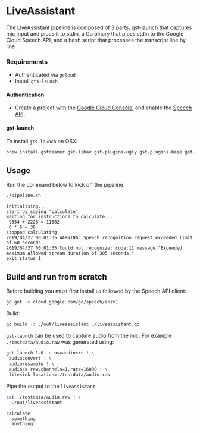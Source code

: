 # LiveAssistant

The LiveAssistant pipeline is composed of 3 parts, gst-launch that captures mic input and pipes it to stdin, a Go binary that pipes stdin to the Google Cloud Speech API, and a bash script that processes the transcript line by line .

### Requirements

+ Authenticated via `gcloud`
+ Install `gts-launch`

#### Authentication

* Create a project with the [Google Cloud Console][cloud-console], and enable
  the [Speech API][speech-api].

#### gst-launch

To install `gts-launch` on OSX:
```bash
brew install gstreamer gst-libav gst-plugins-ugly gst-plugins-base gst-plugins-bad gst-plugins-good
```

[cloud-console]: https://console.cloud.google.com
[speech-api]: https://console.cloud.google.com/apis/api/speech.googleapis.com/overview?project=_

## Usage

Run the command below to kick off the pipeline:
```bash
./pipeline.sh
```

```
initialising...
start by saying 'calculate'
waiting for instructions to calculate...
 9354 + 2228 = 11582
 6 * 6 = 36
stopped calculating
2019/04/27 00:01:35 WARNING: Speech recognition request exceeded limit of 60 seconds.
2019/04/27 00:01:35 Could not recognize: code:11 message:"Exceeded maximum allowed stream duration of 305 seconds." 
exit status 1
```

## Build and run from scratch

Before building  you must first install `Go` followed by the Speech API client:

```bash
go get -u cloud.google.com/go/speech/apiv1
```

Build:

```bash
go build -o ./out/liveassistant ./liveassistant.go
```

`gst-launch` can be used to capture audio from the mic. For example `./testdata/audio.raw` was generated using:

```bash
gst-launch-1.0 -q osxaudiosrc ! \
 audioconvert ! \
 audioresample ! \
 audio/x-raw,channels=1,rate=16000 ! \
 filesink location=./testdata/audio.raw
```

Pipe the output to the `liveassistant`:
```bash
cat ./testdata/audio.raw | \
  ./out/liveassistant
```
```
calculate
  something
  anything
```
